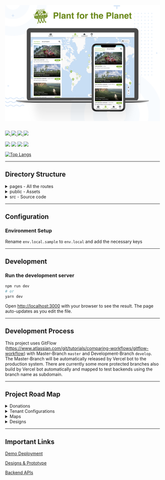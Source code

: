 <br/>
<br/>
<img src="./documentation/screenshots/PFP.png" alt="PFP Page." align="center">

<br/>
<br/>

<p style="align:center;">

<a href="https://planet-app-sf.herokuapp.com/">
    <img src="http://img.shields.io/badge/Demo-%23141619?style=for-the-badge&logo=next.js" />
</a>
<a href="./documentation/CODE_OF_CONDUCT.md">
    <img src="http://img.shields.io/badge/Code%20Of%20Conduct-%231dd1a1?style=for-the-badge" />
</a>

<a href="./documentation/CONTRIBUTING.md">
    <img src="http://img.shields.io/badge/CONTRIBUTING%20Guidelines-%235f27cd?style=for-the-badge" />
</a>
<a href="https://join.slack.com/share/zt-gejlwtt3-hIE0OwVDbb3vQvw2xDAsQQ">
    <img src="http://img.shields.io/badge/Slack-Join%20Community-%23141619?style=for-the-badge&logo=slack&labelColor=4B124C" />
</a>

<br/>
<br/>

<img src="https://img.shields.io/github/package-json/dependency-version/Plant-for-the-Planet/planet-webapp/next?color=%23141619&logo=next.js&style=for-the-badge" />

<img src="https://img.shields.io/github/contributors/Plant-for-the-Planet/planet-webapp?color=%23141619&logoColor=%23141619&style=for-the-badge" />

<img src="https://img.shields.io/github/commit-activity/w/Plant-for-the-Planet/planet-webapp?color=%23141619&style=for-the-badge" />

<img src="https://img.shields.io/github/issues/Plant-for-the-Planet/planet-webapp?color=%23141619&style=for-the-badge" />

</p>

[![Top Langs](https://github-readme-stats.vercel.app/api/top-langs/?username=Plant-for-the-Planet&layout=compact)](https://github.com/anuraghazra/github-readme-stats)

---

## Directory Structure

<details><summary>pages - All the routes</summary>
<ul>
    <li>_app = Page initializations of the project</li></br>
    <li>_document = A custom Document is commonly used to augment your application's html and body tags.</li></br>
    <li>404 = Default 404 page if the route is not found</li></br>
    <li> Project pages -</li>
    </br>
    <table border="1">
        <tr>
            <td>#</td>
            <td><b>Page Name</b></td>
            <td><b>Route</b></td>
            <td><b>Functionality</b></td>
        </tr>
        <tr>
         <td>1</td>
            <td>index.tsx</td>
            <td>/</td>
            <td>Home page of the app with all the projects in list and map</td>
        </tr>
        <tr>
         <td>2</td>
            <td>[id].tsx</td>
            <td>/project-id</td>
            <td>Page of single project which loads all the details of the same</td>
        </tr>
        <tr>
         <td>3</td>
            <td>about.tsx</td>
            <td>/about</td>
            <td>About the organization</td>
        </tr>
        <tr>
         <td>4</td>
            <td>leaderboard.tsx</td>
            <td>/leaderboard</td>
            <td>Showcases the top donors from around the world</td>
        </tr>
        <tr>
         <td>5</td>
            <td>me.tsx</td>
            <td>/me</td>
            <td>User's private profile</td>
        </tr>
        <tr>
         <td>6</td>
            <td>tpo/[id].tsx</td>
            <td>/tpo/tpo-id</td>
            <td>TPO's profile</td>
        </tr>
        <tr>
         <td>7</td>
            <td>user/[id].tsx</td>
            <td>/user/user-id</td>
            <td>User's public profile</td>
        </tr>
    </table>
</ul>
</details>

<details><summary>public - Assets</summary>
<ul>
    <li>tenants = Assets of all the tenants</li>
    <li>And other public assets.</li>
</ul>
</details>

<details><summary>src - Source code</summary>
<ul>
    <li>assets = All the assets </li>
    <li>features = Project features are present here </li>
    <li>tenants = Tenant specific features are present here</li>
    <li>theme = Theme scss files </li>
    <li>utils = Utility functions</li>
</ul>
</details>

---

## Configuration

### Environment Setup

Rename `env.local.sample` to `env.local` and add the necessary keys

---

## Development

### Run the development server

```bash
npm run dev
# or
yarn dev
```

Open [http://localhost:3000](http://localhost:3000) with your browser to see the result. The page auto-updates as you edit the file.

---

## Development Process

This project uses GitFlow (https://www.atlassian.com/git/tutorials/comparing-workflows/gitflow-workflow) with Master-Branch `master` and Development-Branch `develop`. The Master-Branch will be automatically released by Vercel bot to the production system. There are currently some more protected branches also build by Vercel bot automatically and mapped to test backends using the branch name as subdomain.

---

## Project Road Map

<details><summary>Donations</summary>
    <table>
        <tr>
            <td>#</td>
            <td><b>Feature</b></td>
            <td><b>Issue</b></td>
        </tr>
        <tr>
            <td>1</td>
            <td>Integrate Stripe</td>
            <td><a href="https://github.com/Plant-for-the-Planet/planet-webapp/issues/47">#47</a> </td>
        </tr>
        <tr>
            <td>2</td>
            <td>Create Payment Method</td>
            <td><a href="https://github.com/Plant-for-the-Planet/planet-webapp/issues/63">#63</a> </td>
        </tr>
        <tr>
            <td>3</td>
            <td>Create Donation</td>
            <td><a href="https://github.com/Plant-for-the-Planet/planet-webapp/issues/60">#60</a></td>
        </tr>
        <tr>
            <td>4</td>
            <td>Pay Donation</td>
            <td><a href="https://github.com/Plant-for-the-Planet/planet-webapp/issues/62">#62</a></td>
        </tr>
        <tr>
            <td>5</td>
            <td>Load Contact details</td>
            <td><a href="https://github.com/Plant-for-the-Planet/planet-webapp/issues/61">#61</a></td>
        </tr>
        <tr>
            <td>6</td>
            <td>Store Contact details</td>
            <td><a href="https://github.com/Plant-for-the-Planet/planet-webapp/issues/64">#64</a></td>
        </tr>
        <tr>
            <td>7</td>
            <td>Implement Credit Card Payment</td>
            <td><a href="https://github.com/Plant-for-the-Planet/planet-webapp/issues/65">#65</a></td>
        </tr>
        <tr>
            <td>8</td>
            <td>Implement Paypal Payment</td>
            <td><a href="https://github.com/Plant-for-the-Planet/planet-webapp/issues/66">#66</a></td>
        </tr>
    </table>
</details>

<details><summary>Tenant Configurations</summary>
    <table>
        <tr>
            <td>#</td>
            <td><b>Feature</b></td>
            <td><b>Issue</b></td>
        </tr>
        <tr>
            <td>1</td>
            <td>Create Tenant Based Headers</td>
            <td><a href="https://github.com/Plant-for-the-Planet/planet-webapp/issues/67">#67</a> </td>
        </tr>
    </table>
</details>

<details><summary>Maps</summary>

</details>

<details><summary>Designs</summary>

</details>

---

## Important Links

[Demo Deployment](https://planet-app-sf.herokuapp.com/)

[Designs & Prototype](https://xd.adobe.com/view/8f1c5110-4d7d-445d-8283-8eb1674ce2e4-da4f/)

[Backend APIs](https://stoplight.io/p/docs/gh/plant-for-the-planet-org/treecounter-platform?group=api-docs&utm_campaign=publish_dialog&utm_source=studio)
